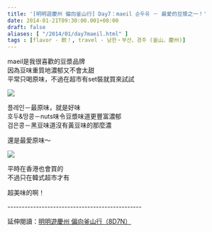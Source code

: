 ```yaml
---
title: '[明明遊慶州 偏向釜山行] Day7：maeil 순두유 － 最愛的豆漿之一！'
date: 2014-01-21T09:30:00.001+08:00
draft: false
aliases: [ "/2014/01/day7maeil.html" ]
tags : [flavor - 飲！, travel - 남한・부산、경주 (釜山、慶州)]
---
```


maeil是我很喜歡的豆漿品牌  
因為豆味重質地濃郁又不會太甜  
平常只喝原味，不過在超市有set裝就買來試試  

![](/images/busanjj7e.jpg)

플레인－最原味，就是好味  
호두&땅콩－nuts味令豆漿味道更豐富濃郁  
검은콩－黑豆味道沒有黃豆味的那麼濃  
  
還是最愛原味～  

![](/images/busanjj7e1.jpg)

平時在香港也會買的  
不過只在韓式超市才有  
  
超美味的啊！  
  
\-----------------------------------------------  
  
延伸閱讀：[明明遊慶州 偏向釜山行（8D7N）](https://hidie.net/busanjj8d7n/)

